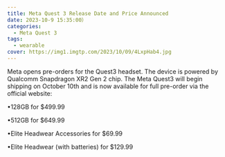 ```yaml
---
title: Meta Quest 3 Release Date and Price Announced
date: 2023-10-9 15:35:00）
categories:
  - Meta Quest 3
tags:
  - wearable
cover: https://img1.imgtp.com/2023/10/09/4LxpHab4.jpg
---
```


Meta opens pre-orders for the Quest3 headset.
The device is powered by Qualcomm Snapdragon XR2 Gen 2 chip.
The Meta Quest3 will begin shipping on October 10th and is now available for full pre-order via the official website:

•128GB for $499.99

•512GB for $649.99

•Elite Headwear Accessories for $69.99

•Elite Headwear (with batteries) for $129.99
